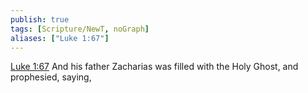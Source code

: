 ```yaml
---
publish: true
tags: [Scripture/NewT, noGraph]
aliases: ["Luke 1:67"]
---
```

[Luke 1:67](https://churchofjesuschrist.org/study/scriptures/nt/luke/1?lang=eng&id=p67#p67) And his father Zacharias was filled with the Holy Ghost, and prophesied, saying,

